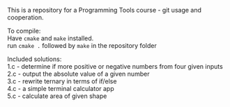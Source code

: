 This is a repository for a Programming Tools course - git usage and cooperation.

To compile:  
Have `cmake` and `make` installed.  
run `cmake .` followed by `make` in the repository folder

Included solutions:  
1.c - determine if more positive or negative numbers from four given inputs  
2.c - output the absolute value of a given number  
3.c - rewrite ternary in terms of if/else  
4.c - a simple terminal calculator app  
5.c - calculate area of given shape
